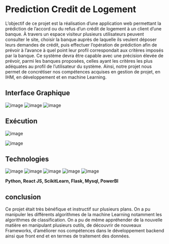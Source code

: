 # Prediction Credit de Logement 

L’objectif de ce projet est la réalisation d’une application web permettant la prédiction de l’accord ou du refus d’un crédit de logement à un client d’une banque.
À travers un espace visiteur plusieurs utilisateurs peuvent consulter le site, choisir la banque auprès de laquelle ils veulent déposer leurs demandes de crédit, puis effectuer l’opération de prédiction afin de prévoir à l’avance à quel point leur profil correspondait aux critères imposés par la banque.
Ce système devra être capable avec une précision élevée de prévoir, parmi les banques proposées, celles ayant les critères les plus adéquates au profil de l’utilisateur du système.
Ainsi, notre projet nous permet de concrétiser nos compétences acquises en gestion de projet, en IHM, en développement et en machine Learning.





## Interface Graphique

![image](https://user-images.githubusercontent.com/74151613/151864970-a4dc766e-6893-4429-be91-717735382598.png)
![image](https://user-images.githubusercontent.com/74151613/151864996-d1bbbc8a-4f68-4405-9dcc-623c0cfdc25c.png)
![image](https://user-images.githubusercontent.com/74151613/151865036-a3ff442b-83d6-4e29-a681-d5d8466ed6f6.png)


## Exécution
![image](https://user-images.githubusercontent.com/74151613/151865577-be5dd8a4-3b01-424d-b950-2cc7dd119ce5.png)

![image](https://user-images.githubusercontent.com/74151613/151865459-3340df71-b1e1-4bab-b8cf-7b32fe09f0d0.png)



## Technologies 
![image](https://user-images.githubusercontent.com/74151613/151880551-ad261e33-73e4-4ad8-aadd-652cbb2f8e49.png)
![image](https://user-images.githubusercontent.com/74151613/151880518-74f4931d-f956-4e0e-addf-1bdec1eee40d.png)
![image](https://user-images.githubusercontent.com/74151613/151880523-45e5bd9a-3c56-481b-bf96-27e142260fab.png)
![image](https://user-images.githubusercontent.com/74151613/151880533-d4560974-4bfc-493d-8214-4c1fd41845ce.png)
![image](https://user-images.githubusercontent.com/74151613/151880538-6d77bc43-41f0-487c-80aa-c720b196d309.png)

<strong> Python, React JS, ScikitLearn, Flask, Mysql, PowerBI </strong>

## conclusion
Ce projet était très bénéfique et instructif sur plusieurs plans. On a pu manipuler les différents algorithmes de la machine Learning notamment les algorithmes de classification. On a pu de même appréhender de la nouvelle matière en manipulant plusieurs outils, de découvrir de nouveaux Frameworks, d’améliorer nos compétences dans le développement backend ainsi que front end et en termes de traitement des données.



